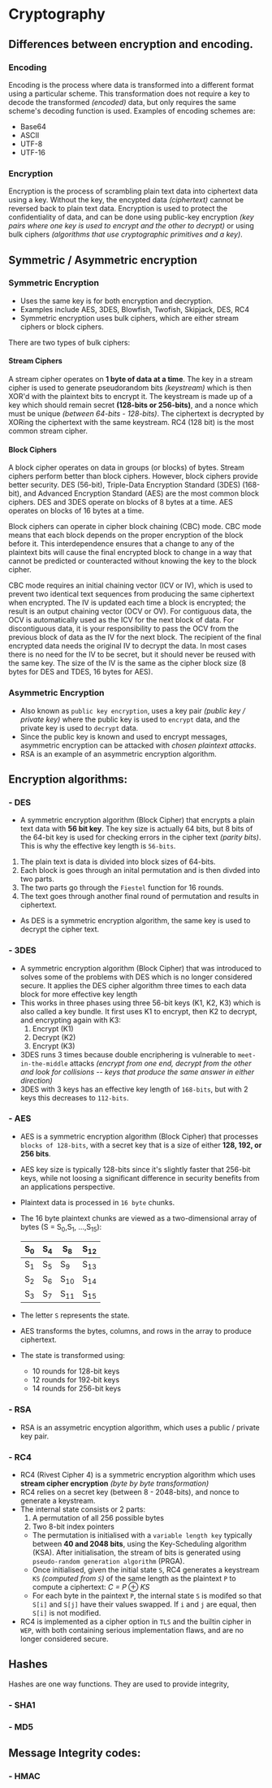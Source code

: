 # Cryptography

## Differences between encryption and encoding.

### Encoding

Encoding is the process where data is transformed into a different format using a particular scheme. This transformation does not require a key to decode the transformed *(encoded)* data, but only requires the same scheme's decoding function is used. Examples of encoding schemes are: 

- Base64
- ASCII
- UTF-8
- UTF-16

### Encryption

Encryption is the process of scrambling plain text data into ciphertext data using a key. Without the key, the encypted data *(ciphertext)* cannot be reversed back to plain text data. Encryption is used to protect the confidentiality of data, and can be done using public-key encryption *(key pairs where one key is used to encrypt and the other to decrypt)* or using bulk ciphers *(algorithms that use cryptographic primitives and a key)*. 

## Symmetric / Asymmetric encryption

### Symmetric Encryption

- Uses the same key is for both encryption and decryption.
- Examples include AES, 3DES, Blowfish, Twofish, Skipjack, DES, RC4
- Symmetric encryption uses bulk ciphers, which are either stream ciphers or block ciphers.

There are two types of bulk ciphers:

#### Stream Ciphers

A stream cipher operates on **1 byte of data at a time**. The key in a stream cipher is used to generate pseudorandom bits *(keystream)* which is then XOR'd with the plaintext bits to encrypt it. The keystream is made up of a key which should remain secret **(128-bits or 256-bits)**, and a nonce which must be unique *(between 64-bits - 128-bits)*. The ciphertext is decrypted by XORing the ciphertext with the same keystream. RC4 (128 bit) is the most common stream cipher.

#### Block Ciphers

A block cipher operates on data in groups (or blocks) of bytes. Stream ciphers perform better than block ciphers. However, block ciphers provide better security. DES (56-bit), Triple-Data Encryption Standard (3DES) (168-bit), and Advanced Encryption Standard (AES) are the most common block ciphers. DES and 3DES operate on blocks of 8 bytes at a time. AES operates on blocks of 16 bytes at a time.

Block ciphers can operate in cipher block chaining (CBC) mode. CBC mode means that each block depends on the proper encryption of the block before it. This interdependence ensures that a change to any of the plaintext bits will cause the final encrypted block to change in a way that cannot be predicted or counteracted without knowing the key to the block cipher.

CBC mode requires an initial chaining vector (ICV or IV), which is used to prevent two identical text sequences from producing the same ciphertext when encrypted. The IV is updated each time a block is encrypted; the result is an output chaining vector (OCV or OV). For contiguous data, the OCV is automatically used as the ICV for the next block of data. For discontiguous data, it is your responsibility to pass the OCV from the previous block of data as the IV for the next block. The recipient of the final encrypted data needs the original IV to decrypt the data. In most cases there is no need for the IV to be secret, but it should never be reused with the same key. The size of the IV is the same as the cipher block size (8 bytes for DES and TDES, 16 bytes for AES).

### Asymmetric Encryption

- Also known as `public key encryption`, uses a key pair *(public key / private key)* where the public key is used to `encrypt` data, and the private key is used to `decrypt` data.
- Since the public key is known and used to encrypt messages, asymmetric encryption can be attacked with *chosen plaintext attacks*.
- RSA is an example of an asymmetric encryption algorithm.

## Encryption algorithms:
### - DES
- A symmetric encryption algorithm (Block Cipher) that encrypts a plain text data with **56 bit key**. The key size is actually 64 bits, but 8 bits of the 64-bit key is used for checking errors in the cipher text *(parity bits)*. This is why the effective key length is `56-bits`.
1. The plain text is data is divided into block sizes of 64-bits.
2. Each block is goes through an inital permutation and is then divded into two parts.
3. The two parts go through the `Fiestel` function for 16 rounds.
4. The text goes through another final round of permutation and results in ciphertext.
- As DES is a symmetric encryption algorithm, the same key is used to decrypt the cipher text.

### - 3DES
- A symmetric encryption algorithm (Block Cipher) that was introduced to solves some of the problems with DES which is no longer considered secure. It applies the DES cipher algorithm three times to each data block for more effective key length
- This works in three phases using three 56-bit keys (K1, K2, K3) which is also called a key bundle. It first uses K1 to encrypt, then K2 to decrypt, and encrypting again with K3:
    1. Encrypt (K1)
    2. Decrypt (K2)
    3. Encrypt (K3)
- 3DES runs 3 times because double encriphering is vulnerable to `meet-in-the-middle` attacks *(encrypt from one end, decrypt from the other and look for collisions -- keys that produce the same answer in either direction)*
- 3DES with 3 keys has an effective key length of `168-bits`, but with 2 keys this decreases to `112-bits`.

### - AES
- AES is a symmetric encryption algorithm (Block Cipher) that processes `blocks of 128-bits`, with a secret key that is a size of either **128, 192, or 256 bits**.
- AES key size is typically 128-bits since it's slightly faster that 256-bit keys, while not loosing a significant difference in security benefits from an applications perspective.
- Plaintext data is processed in `16 byte` chunks.
- The 16 byte plaintext chunks are viewed as a two-dimensional array of bytes (S = S<sub>0</sub>,S<sub>1</sub>, ...,S<sub>15</sub>):

    |S<sub>0</sub>|S<sub>4</sub>|S<sub>8</sub>|S<sub>12</sub>|
    |-------------|-------------|-------------|-------------|
    |S<sub>1</sub>|S<sub>5</sub>|S<sub>9</sub>|S<sub>13</sub>|
    |S<sub>2</sub>|S<sub>6</sub>|S<sub>10</sub>|S<sub>14</sub>|
    |S<sub>3</sub>|S<sub>7</sub>|S<sub>11</sub>|S<sub>15</sub>|

- The letter `S` represents the state.
- AES transforms the bytes, columns, and rows in the array to produce ciphertext.
- The state is transformed using:
    - 10 rounds for 128-bit keys
    - 12 rounds for 192-bit keys
    - 14 rounds for 256-bit keys

### - RSA
- RSA is an assymetric encyption algorithm, which uses a public / private key pair.
### - RC4
- RC4 (Rivest Cipher 4) is a symmetric encryption algorithm which uses **stream cipher encryption** *(byte by byte transformation)*
- RC4 relies on a secret key (between 8 - 2048-bits), and nonce to generate a keystream.
- The internal state consists or 2 parts: 
    1. A permutation of all 256 possible bytes
    2. Two 8-bit index pointers
    - The permutation is initialised with a `variable length key` typically between **40 and 2048 bits**, using the Key-Scheduling algorithm (KSA). After initialisation, the stream of bits is generated using `pseudo-random generation algorithm` (PRGA).
    - Once initialised, given the initial state `S`, RC4 generates a keystream `KS` *(computed from `S`)* of the same length as the plaintext `P` to compute a ciphertext: *C = P* $\oplus$ *KS*
    - For each byte in the paintext `P`, the internal state `S` is modifed so that `S[i]` and `S[j]` have their values swapped. If `i` and `j` are equal, then `S[i]` is not modified.
- RC4 is implemented as a cipher option in `TLS` and the builtin cipher in `WEP`, with both containing serious implementation flaws, and are no longer considered secure. 

## Hashes
Hashes are one way functions. They are used to provide integrity, 
### - SHA1
### - MD5

## Message Integrity codes:
### - HMAC
